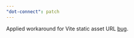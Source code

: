 ```yaml
---
"dot-connect": patch
---
```


Applied workaround for Vite static asset URL [bug](https://github.com/vitejs/vite/issues/8427).
